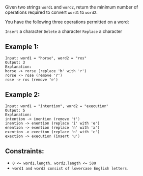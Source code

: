 Given two strings `word1` and `word2`, return the minimum number of operations required to convert `word1` to `word2`.

You have the following three operations permitted on a word:

`Insert` a character
`Delete` a character
`Replace` a character

## Example 1:
```
Input: word1 = "horse", word2 = "ros"
Output: 3
Explanation: 
horse -> rorse (replace 'h' with 'r')
rorse -> rose (remove 'r')
rose -> ros (remove 'e')
```
## Example 2:
```
Input: word1 = "intention", word2 = "execution"
Output: 5
Explanation: 
intention -> inention (remove 't')
inention -> enention (replace 'i' with 'e')
enention -> exention (replace 'n' with 'x')
exention -> exection (replace 'n' with 'c')
exection -> execution (insert 'u')
```

## Constraints:

* `0 <= word1.length, word2.length <= 500`
* `word1 and word2 consist of lowercase English letters.`